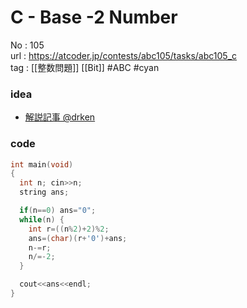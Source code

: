 # C - Base -2 Number

No	: 105  
url	: https://atcoder.jp/contests/abc105/tasks/abc105_c  
tag	: [[整数問題]] [[Bit]]  #ABC #cyan

### idea
- [解説記事 @drken](https://drken1215.hatenablog.com/entry/2018/08/13/123600)

### code
```cpp
int	main(void)
{
  int n; cin>>n;
  string ans;

  if(n==0) ans="0";
  while(n) {
    int r=((n%2)+2)%2;
    ans=(char)(r+'0')+ans;
    n-=r;
    n/=-2;
  }

  cout<<ans<<endl;
}
```